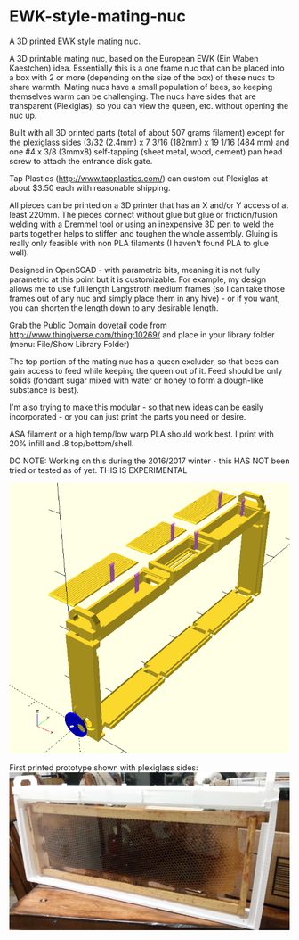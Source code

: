 # EWK-style-mating-nuc
A 3D printed EWK style mating nuc.

A 3D printable mating nuc, based on the European EWK (Ein Waben Kaestchen) idea.  Essentially this is a one frame nuc that can be placed into a box with 2 or more (depending on the size of the box) of these nucs to share warmth. Mating nucs have a small population of bees, so keeping themselves warm can be challenging. The nucs have sides that are transparent (Plexiglas), so you can view the queen, etc. without opening the nuc up.

Built with all 3D printed parts (total of about 507 grams filament) except for the plexiglass sides (3/32 (2.4mm) x  7 3/16 (182mm) x 19 1/16 (484 mm) and one #4 x 3/8 (3mmx8) self-tapping (sheet metal, wood, cement) pan head screw to attach the entrance disk gate.  

Tap Plastics (http://www.tapplastics.com/) can custom cut Plexiglas at about $3.50 each with reasonable shipping.

All pieces can be printed on a 3D printer that has an X and/or Y access of at least 220mm. The pieces connect without glue but glue or friction/fusion welding with a Dremmel tool or using an inexpensive 3D pen to weld the parts together helps to stiffen and toughen the whole assembly. Gluing is really only feasible with non PLA filaments (I haven't found PLA to glue well).

Designed in OpenSCAD - with parametric bits, meaning it is not fully parametric at this point but it is customizable.
For example, my design allows me to use full length Langstroth medium frames (so I can take those frames out of any nuc and simply place them in any hive) - or if you want, you can shorten the length down to any desirable length.

Grab the Public Domain dovetail code from http://www.thingiverse.com/thing:10269/ and place in your library folder (menu: File/Show Library Folder)

The top portion of the mating nuc has a queen excluder, so that bees can gain access to feed while keeping the queen out of it. Feed should be only solids (fondant sugar mixed with water or honey to form a dough-like substance is best).

I'm also trying to make this modular - so that new ideas can be easily incorporated - or you can just print the parts you need or desire.

ASA filament or a high temp/low warp PLA should work best. I print with 20% infill and .8 top/bottom/shell.

DO NOTE: Working on this during the 2016/2017 winter - this HAS NOT been tried or tested as of yet. THIS IS EXPERIMENTAL

![alt tag](https://github.com/shadylanebees/EWK-style-mating-nuc/blob/master/EWK%20Langstroth%20Blowout.png?raw=true)

First printed prototype shown with plexiglass sides:
![alt tag](https://github.com/shadylanebees/EWK-style-mating-nuc/blob/master/LangstrothEWKnuc-pt1.jpg?raw=true)
